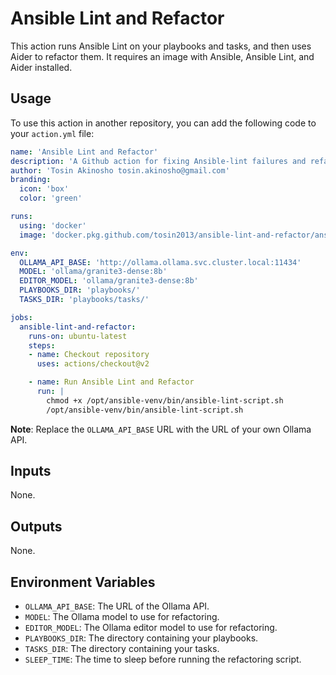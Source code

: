 # Ansible Lint and Refactor

This action runs Ansible Lint on your playbooks and tasks, and then uses Aider to refactor them. It requires an image with Ansible, Ansible Lint, and Aider installed.

## Usage

To use this action in another repository, you can add the following code to your `action.yml` file:

```yaml
name: 'Ansible Lint and Refactor'
description: 'A Github action for fixing Ansible-lint failures and refactoring Ansible playbooks and tasks.'
author: 'Tosin Akinosho tosin.akinosho@gmail.com'
branding:
  icon: 'box'
  color: 'green'

runs:
  using: 'docker'
  image: 'docker.pkg.github.com/tosin2013/ansible-lint-and-refactor/ansible-lint-and-refactor:latest'

env:
  OLLAMA_API_BASE: 'http://ollama.ollama.svc.cluster.local:11434'
  MODEL: 'ollama/granite3-dense:8b'
  EDITOR_MODEL: 'ollama/granite3-dense:8b'
  PLAYBOOKS_DIR: 'playbooks/'
  TASKS_DIR: 'playbooks/tasks/'

jobs:
  ansible-lint-and-refactor:
    runs-on: ubuntu-latest
    steps:
    - name: Checkout repository
      uses: actions/checkout@v2

    - name: Run Ansible Lint and Refactor
      run: |
        chmod +x /opt/ansible-venv/bin/ansible-lint-script.sh
        /opt/ansible-venv/bin/ansible-lint-script.sh
```

**Note**: Replace the `OLLAMA_API_BASE` URL with the URL of your own Ollama API.

## Inputs

None.

## Outputs

None.

## Environment Variables

- `OLLAMA_API_BASE`: The URL of the Ollama API.
- `MODEL`: The Ollama model to use for refactoring.
- `EDITOR_MODEL`: The Ollama editor model to use for refactoring.
- `PLAYBOOKS_DIR`: The directory containing your playbooks.
- `TASKS_DIR`: The directory containing your tasks.
- `SLEEP_TIME`: The time to sleep before running the refactoring script.
